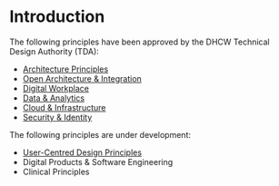 # Introduction

The following principles have been approved by the DHCW Technical Design
Authority (TDA):

* [Architecture Principles](architecture-principles/index.md)
* [Open Architecture & Integration](open-architecture/index.md)
* [Digital Workplace](digital-workplace/index.md)
* [Data & Analytics](data-and-analytics/index.md)
* [Cloud & Infrastructure](cloud-and-infrastructure/index.md)
* [Security & Identity](security-and-identity/index.md)

The following principles are under development:

* [User-Centred Design Principles](user-centred-design/index.md)
* Digital Products & Software Engineering
* Clinical Principles

